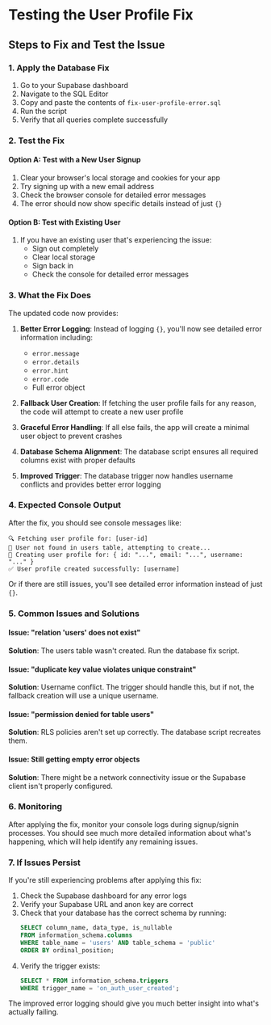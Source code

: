 # Testing the User Profile Fix

## Steps to Fix and Test the Issue

### 1. Apply the Database Fix

1. Go to your Supabase dashboard
2. Navigate to the SQL Editor
3. Copy and paste the contents of `fix-user-profile-error.sql`
4. Run the script
5. Verify that all queries complete successfully

### 2. Test the Fix

#### Option A: Test with a New User Signup

1. Clear your browser's local storage and cookies for your app
2. Try signing up with a new email address
3. Check the browser console for detailed error messages
4. The error should now show specific details instead of just `{}`

#### Option B: Test with Existing User

1. If you have an existing user that's experiencing the issue:
   - Sign out completely
   - Clear local storage
   - Sign back in
   - Check the console for detailed error messages

### 3. What the Fix Does

The updated code now provides:

1. **Better Error Logging**: Instead of logging `{}`, you'll now see detailed error information including:
   - `error.message`
   - `error.details`
   - `error.hint`
   - `error.code`
   - Full error object

2. **Fallback User Creation**: If fetching the user profile fails for any reason, the code will attempt to create a new user profile

3. **Graceful Error Handling**: If all else fails, the app will create a minimal user object to prevent crashes

4. **Database Schema Alignment**: The database script ensures all required columns exist with proper defaults

5. **Improved Trigger**: The database trigger now handles username conflicts and provides better error logging

### 4. Expected Console Output

After the fix, you should see console messages like:

```
🔍 Fetching user profile for: [user-id]
🔄 User not found in users table, attempting to create...
📝 Creating user profile for: { id: "...", email: "...", username: "..." }
✅ User profile created successfully: [username]
```

Or if there are still issues, you'll see detailed error information instead of just `{}`.

### 5. Common Issues and Solutions

#### Issue: "relation 'users' does not exist"
**Solution**: The users table wasn't created. Run the database fix script.

#### Issue: "duplicate key value violates unique constraint"
**Solution**: Username conflict. The trigger should handle this, but if not, the fallback creation will use a unique username.

#### Issue: "permission denied for table users"
**Solution**: RLS policies aren't set up correctly. The database script recreates them.

#### Issue: Still getting empty error objects
**Solution**: There might be a network connectivity issue or the Supabase client isn't properly configured.

### 6. Monitoring

After applying the fix, monitor your console logs during signup/signin processes. You should see much more detailed information about what's happening, which will help identify any remaining issues.

### 7. If Issues Persist

If you're still experiencing problems after applying this fix:

1. Check the Supabase dashboard for any error logs
2. Verify your Supabase URL and anon key are correct
3. Check that your database has the correct schema by running:
   ```sql
   SELECT column_name, data_type, is_nullable 
   FROM information_schema.columns 
   WHERE table_name = 'users' AND table_schema = 'public' 
   ORDER BY ordinal_position;
   ```
4. Verify the trigger exists:
   ```sql
   SELECT * FROM information_schema.triggers 
   WHERE trigger_name = 'on_auth_user_created';
   ```

The improved error logging should give you much better insight into what's actually failing.

